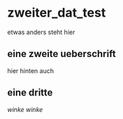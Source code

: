 # zweiter_dat_test
etwas anders steht hier

## eine zweite ueberschrift


hier hinten auch

## eine dritte

*winke* *winke*


